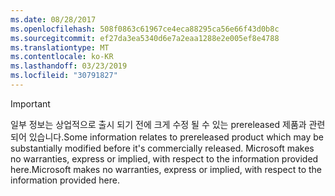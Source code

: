 ```yaml
---
ms.date: 08/28/2017
ms.openlocfilehash: 508f0863c61967ce4eca88295ca56e66f43d0b8c
ms.sourcegitcommit: ef27da3ea5340d6e7a2eaa1288e2e005ef8e4788
ms.translationtype: MT
ms.contentlocale: ko-KR
ms.lasthandoff: 03/23/2019
ms.locfileid: "30791827"
---
```

>[!IMPORTANT]
><span data-ttu-id="deec2-101">일부 정보는 상업적으로 출시 되기 전에 크게 수정 될 수 있는 prereleased 제품과 관련 되어 있습니다.</span><span class="sxs-lookup"><span data-stu-id="deec2-101">Some information relates to prereleased product which may be substantially modified before it's commercially released.</span></span> <span data-ttu-id="deec2-102">Microsoft makes no warranties, express or implied, with respect to the information provided here.</span><span class="sxs-lookup"><span data-stu-id="deec2-102">Microsoft makes no warranties, express or implied, with respect to the information provided here.</span></span>